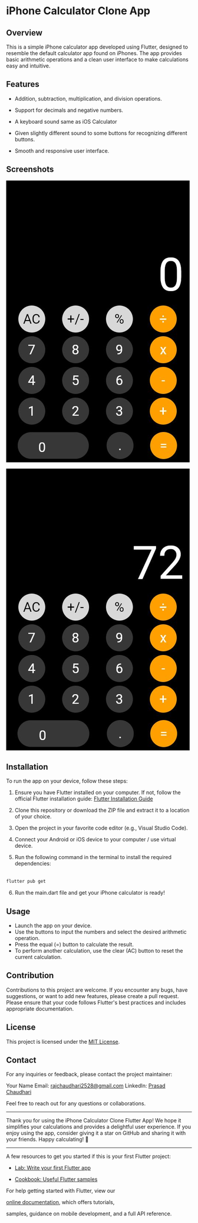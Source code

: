 
# iPhone Calculator Clone App


## Overview

  

This is a simple iPhone calculator app developed using Flutter, designed to resemble the default calculator app found on iPhones. The app provides basic arithmetic operations and a clean user interface to make calculations easy and intuitive.

  

## Features

  

- Addition, subtraction, multiplication, and division operations.

- Support for decimals and negative numbers.

- A keyboard sound same as iOS Calculator

- Given slightly different sound to some buttons for recognizing different buttons.

- Smooth and responsive user interface.

  

## Screenshots

  

![Screenshot 1](cal1.JPG)

![Screenshot 2](cal2.JPG)

  

## Installation

  

To run the app on your device, follow these steps:

  

1. Ensure you have Flutter installed on your computer. If not, follow the official Flutter installation guide: [Flutter Installation Guide](https://flutter.dev/docs/get-started/install)

  

2. Clone this repository or download the ZIP file and extract it to a location of your choice.

  

3. Open the project in your favorite code editor (e.g., Visual Studio Code).

  

4. Connect your Android or iOS device to your computer / use virtual device.

  

5. Run the following command in the terminal to install the required dependencies:

  

```bash

flutter pub get
```
6. Run the main.dart file and get your iPhone calculator is ready!
  ## Usage

-   Launch the app on your device.
-   Use the buttons to input the numbers and select the desired arithmetic operation.
-   Press the equal (=) button to calculate the result.
-   To perform another calculation, use the clear (AC) button to reset the current calculation.

## Contribution

Contributions to this project are welcome. If you encounter any bugs, have suggestions, or want to add new features, please create a pull request. Please ensure that your code follows Flutter's best practices and includes appropriate documentation.

## License

This project is licensed under the [MIT License](https://chat.openai.com/LICENSE).

## Contact

For any inquiries or feedback, please contact the project maintainer:

Your Name Email: [rajchaudhari2528@gmail.com](https://mail.google.com/mail/u/0/?fs=1&tf=cm&source=mailto&to=rajchaudhari2528@gmail.com) 
LinkedIn: [Prasad Chaudhari](https://www.linkedin.com/in/prasad-chaudhari-45b975228/)

Feel free to reach out for any questions or collaborations.

---------

Thank you for using the iPhone Calculator Clone Flutter App! We hope it simplifies your calculations and provides a delightful user experience. If you enjoy using the app, consider giving it a star on GitHub and sharing it with your friends. Happy calculating! 🧮

--------

A few resources to get you started if this is your first Flutter project:

- [Lab: Write your first Flutter app](https://flutter.dev/docs/get-started/codelab)

- [Cookbook: Useful Flutter samples](https://flutter.dev/docs/cookbook)

  

For help getting started with Flutter, view our

[online documentation](https://flutter.dev/docs), which offers tutorials,

samples, guidance on mobile development, and a full API reference.
